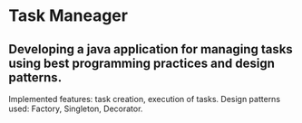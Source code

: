 # Task Maneager
## Developing a java application for managing tasks using best programming practices and design patterns.   		      
Implemented features: task creation, execution of tasks.
Design patterns used: Factory, Singleton, Decorator.
